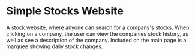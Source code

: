# Simple Stocks Website

A stock website, where anyone can search for a company's stocks. When clicking on a company, the user can view the companies stock history, as well as see a description of the company.
Included on the main page is a marquee showing daily stock changes. 
